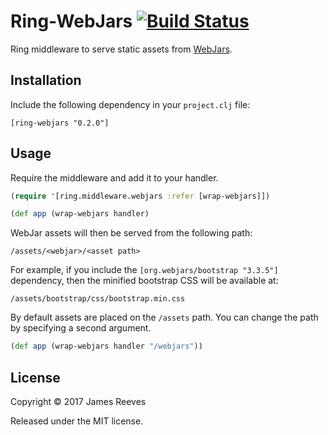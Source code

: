 # Ring-WebJars [![Build Status](https://github.com/weavejester/ring-webjars/actions/workflows/test.yml/badge.svg)](https://github.com/weavejester/ring-webjars/actions/workflows/test.yml)

Ring middleware to serve static assets from [WebJars][].

[webjars]: http://www.webjars.org/

## Installation

Include the following dependency in your `project.clj` file:

    [ring-webjars "0.2.0"]

## Usage

Require the middleware and add it to your handler.

```clojure
(require '[ring.middleware.webjars :refer [wrap-webjars]])

(def app (wrap-webjars handler)
```

WebJar assets will then be served from the following path:

    /assets/<webjar>/<asset path>

For example, if you include the `[org.webjars/bootstrap "3.3.5"]`
dependency, then the minified bootstrap CSS will be available at:

    /assets/bootstrap/css/bootstrap.min.css

By default assets are placed on the `/assets` path. You can change
the path by specifying a second argument.

```clojure
(def app (wrap-webjars handler "/webjars"))
```

## License

Copyright © 2017 James Reeves

Released under the MIT license.
